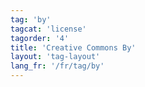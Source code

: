 ```yaml
---
tag: 'by'
tagcat: 'license'
tagorder: '4'
title: 'Creative Commons By'
layout: 'tag-layout'
lang_fr: '/fr/tag/by'
---
```

